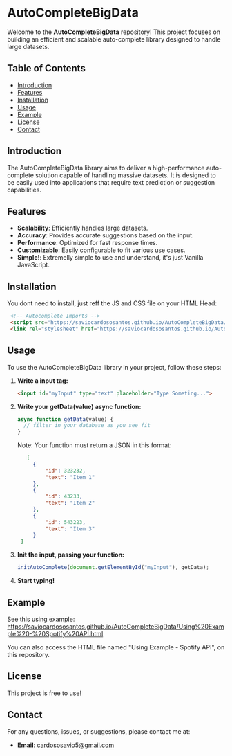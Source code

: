 # AutoCompleteBigData

Welcome to the **AutoCompleteBigData** repository! This project focuses on building an efficient and scalable auto-complete library designed to handle large datasets.

## Table of Contents
- [Introduction](#introduction)
- [Features](#features)
- [Installation](#installation)
- [Usage](#usage)
- [Example](#example)
- [License](#license)
- [Contact](#contact)

## Introduction

The AutoCompleteBigData library aims to deliver a high-performance auto-complete solution capable of handling massive datasets. It is designed to be easily used into applications that require text prediction or suggestion capabilities.

## Features

- **Scalability**: Efficiently handles large datasets.
- **Accuracy**: Provides accurate suggestions based on the input.
- **Performance**: Optimized for fast response times.
- **Customizable**: Easily configurable to fit various use cases.
- **Simple!**: Extremelly simple to use and understand, it's just Vanilla JavaScript.

## Installation

You dont need to install, just reff the JS and CSS file on your HTML Head:
   ``` html
    <!-- Autocomplete Imports -->
    <script src="https://saviocardososantos.github.io/AutoCompleteBigData/autocomplete-big-data.js"></script>
    <link rel="stylesheet" href="https://saviocardososantos.github.io/AutoCompleteBigData/autocomplete-big-data.css">
   ```

## Usage

To use the AutoCompleteBigData library in your project, follow these steps:

1. **Write a input tag:**
   ```html
   <input id="myInput" type="text" placeholder="Type Someting...">
   ```

2. **Write your getData(value) async function:**
   ```javascript
   async function getData(value) { 
     // filter in your database as you see fit
   }
   ```
   Note: Your function must return a JSON in this format:
   ```json
      [
        {
            "id": 323232,
            "text": "Item 1"
        },
        {
            "id": 43233,
            "text": "Item 2"
        },
        {
            "id": 543223,
            "text": "Item 3"
        }
    ]
   ```

4. **Init the input, passing your function:**
   ```javascript
   initAutoComplete(document.getElementById("myInput"), getData);
   ```

5. **Start typing!**

## Example

See this using example: https://saviocardososantos.github.io/AutoCompleteBigData/Using%20Example%20-%20Spotify%20API.html

You can also access the HTML file named "Using Example - Spotify API", on this repository. 

## License

This project is free to use!

## Contact

For any questions, issues, or suggestions, please contact me at:

- **Email**: cardososavio5@gmail.com
